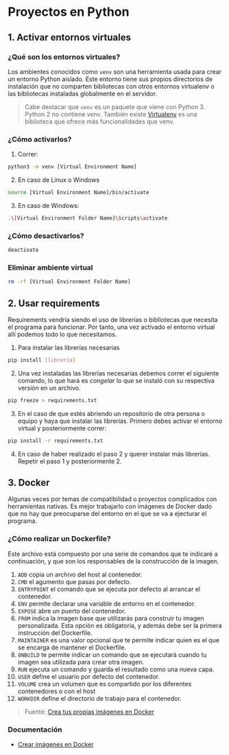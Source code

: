 # Proyectos en Python

## 1. Activar entornos virtuales
### ¿Qué son los entornos virtuales?
Los ambientes conocidos como `venv` son una herramienta usada para crear un entorno Python aislado. Este entorno tiene sus propios directorios de instalación que no comparten bibliotecas con otros entornos virtualenv o las bibliotecas instaladas globalmente en el servidor.

> Cabe destacar que `venv` es un paquete que viene con Python 3. Python 2 no contiene venv.
> También existe [Virtualenv](https://virtualenv.pypa.io/en/stable/) es una biblioteca que ofrece más funcionalidades que venv. 
### ¿Cómo activarlos?
1. Correr:
  ```bash
  python3 -m venv [Virtual Environment Name]
  ```
2. En caso de Linux o Windows
 ```bash
source [Virtual Environment Name]/bin/activate
```
3. En caso de Windows:
 ```bash
.\[Virtual Environment Folder Name]\Scripts\activate
 ```

### ¿Cómo desactivarlos?
```bash
deactivate
```

### Eliminar ambiente virtual
```bash
rm -rf [Virtual Environment Folder Name]
```

## 2. Usar requirements
Requirements vendría siendo el uso de librerías o bibliotecas que necesita el programa para funcionar. Por tanto, una vez activado el entorno virtual allí podemos todo lo que necesitamos.

1. Para instalar las librerías necesarias
```bash
pip install [librería]
```

2. Una vez instaladas las librerías necesarias debemos correr el siguiente comando, lo que hará es _congelar_ lo que se instaló con su respectiva versión en un archivo.
 ```bash
 pip freeze > requirements.txt
 ```
 3. En el caso de que estés abriendo un repositorio de otra persona o equipo y haya que instalar las librerías. Primero debes activar el entorno virtual y posteriormente correr:
```bash
pip install -r requirements.txt
```
4. En caso de haber realizado el paso 2 y querer instalar más librerías. Repetir el paso 1 y posteriormente 2. 

## 3. Docker
Algunas veces por temas de compatibilidad o proyectos complicados con herramientas nativas. Es mejor trabajarlo con imágenes de Docker dado que no hay que preocuparse del entorno en el que se va a ejecturar el programa.

### ¿Cómo realizar un Dockerfile?
Este archivo está compuesto por una serie de comandos que te indicaré a continuación, y que son los responsables de la construcción de la imagen.

1. `ADD` copia un archivo del host al contenedor.
2. `CMD` el agumento que pasas por defecto.
3. `ENTRYPOINT` el comando que se ejecuta por defecto al arrancar el contenedor.
4. `ENV` permite declarar una variable de entorno en el contenedor.
5. `EXPOSE` abre un puerto del contenedor.
6. `FROM` indica la imagen base que utilizarás para construir tu imagen personalizada. Esta opción es obligatoria, y además debe ser la primera instrucción del Dockerfile.
7. `MAINTAINER` es una valor opcional que te permite indicar quien es el que se encarga de mantener el Dockerfile.
8. `ONBUILD` te permite indicar un comando que se ejecutará cuando tu imagen sea utilizada para crear otra imagen.
9. `RUN` ejecuta un comando y guarda el resultado como una nueva capa.
10. `USER` define el usuario por defecto del contenedor.
11. `VOLUME` crea un volumen que es compartido por los diferentes contenedores o con el host
12. `WORKDIR` define el directorio de trabajo para el contenedor.

> Fuente: [Crea tus propias imágenes en Docker](https://atareao.es/tutorial/docker/crear-tus-propias-imagenes-docker/)
### Documentación
- [Crear imágenes en Docker](https://docs.docker.com/language/python/build-images/)